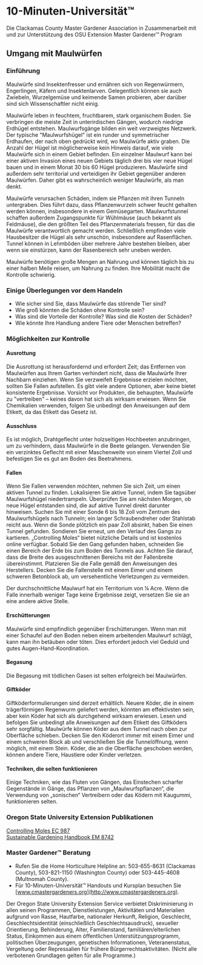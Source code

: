 # 10-Minuten-Universität™  
Die Clackamas County Master Gardener Association in Zusammenarbeit mit und zur Unterstützung des OSU Extension Master Gardener™ Program  

## Umgang mit Maulwürfen  

### Einführung  
Maulwürfe sind Insektenfresser und ernähren sich von Regenwürmern, Engerlingen, Käfern und Insektenlarven. Gelegentlich können sie auch Zwiebeln, Wurzelgemüse und keimende Samen probieren, aber darüber sind sich Wissenschaftler nicht einig.  

Maulwürfe leben in feuchtem, fruchtbarem, stark organischem Boden. Sie verbringen die meiste Zeit in unterirdischen Gängen, wodurch niedrige Erdhügel entstehen. Maulwurfsgänge bilden ein weit verzweigtes Netzwerk. Der typische "Maulwurfshügel" ist ein runder und symmetrischer Erdhaufen, der nach oben gedrückt wird, wo Maulwürfe aktiv graben. Die Anzahl der Hügel ist möglicherweise kein Hinweis darauf, wie viele Maulwürfe sich in einem Gebiet befinden. Ein einzelner Maulwurf kann bei einer aktiven Invasion eines neuen Gebiets täglich drei bis vier neue Hügel bauen und in einem Monat 30 bis 60 Hügel produzieren. Maulwürfe sind außerdem sehr territorial und verteidigen ihr Gebiet gegenüber anderen Maulwürfen. Daher gibt es wahrscheinlich weniger Maulwürfe, als man denkt.  

Maulwürfe verursachen Schäden, indem sie Pflanzen mit ihren Tunneln untergraben. Dies führt dazu, dass Pflanzenwurzeln schwer feucht gehalten werden können, insbesondere in einem Gemüsegarten. Maulwurfstunnel schaffen außerdem Zugangspunkte für Wühlmäuse (auch bekannt als Feldmäuse), die den größten Teil des Pflanzenmaterials fressen, für das die Maulwürfe verantwortlich gemacht werden. Schließlich empfinden viele Hausbesitzer die Hügel als sehr unschön, insbesondere auf Rasenflächen. Tunnel können in Lehmböden über mehrere Jahre bestehen bleiben, aber wenn sie einstürzen, kann der Rasenbereich sehr uneben werden.  

Maulwürfe benötigen große Mengen an Nahrung und können täglich bis zu einer halben Meile reisen, um Nahrung zu finden. Ihre Mobilität macht die Kontrolle schwierig.  

### Einige Überlegungen vor dem Handeln  
- Wie sicher sind Sie, dass Maulwürfe das störende Tier sind?  
- Wie groß könnten die Schäden ohne Kontrolle sein?  
- Was sind die Vorteile der Kontrolle? Was sind die Kosten der Schäden?  
- Wie könnte Ihre Handlung andere Tiere oder Menschen betreffen?  

### Möglichkeiten zur Kontrolle  

#### Ausrottung  
Die Ausrottung ist herausfordernd und erfordert Zeit; das Entfernen von Maulwürfen aus Ihrem Garten verhindert nicht, dass die Maulwürfe Ihrer Nachbarn einziehen. Wenn Sie verzweifelt Ergebnisse erzielen möchten, sollten Sie Fallen aufstellen. Es gibt viele andere Optionen, aber keine bietet konsistente Ergebnisse. Vorsicht vor Produkten, die behaupten, Maulwürfe zu "vertreiben" – keines davon hat sich als wirksam erwiesen. Wenn Sie Chemikalien verwenden, folgen Sie unbedingt den Anweisungen auf dem Etikett, da das Etikett das Gesetz ist.  

#### Ausschluss  
Es ist möglich, Drahtgeflecht unter holzseitigen Hochbeeten anzubringen, um zu verhindern, dass Maulwürfe in die Beete gelangen. Verwenden Sie ein verzinktes Geflecht mit einer Maschenweite von einem Viertel Zoll und befestigen Sie es gut am Boden des Beetrahmens.  

#### Fallen  
Wenn Sie Fallen verwenden möchten, nehmen Sie sich Zeit, um einen aktiven Tunnel zu finden. Lokalisieren Sie aktive Tunnel, indem Sie tagsüber Maulwurfshügel niedertrampeln. Überprüfen Sie am nächsten Morgen, ob neue Hügel entstanden sind, die auf aktive Tunnel direkt darunter hinweisen. Suchen Sie mit einer Sonde 6 bis 18 Zoll vom Zentrum des Maulwurfshügels nach Tunneln; ein langer Schraubendreher oder Stahlstab reicht aus. Wenn die Sonde plötzlich ein paar Zoll absinkt, haben Sie einen Tunnel gefunden. Sondieren Sie erneut, um den Verlauf des Gangs zu kartieren. „Controlling Moles“ bietet nützliche Details und ist kostenlos online verfügbar. Sobald Sie den Gang gefunden haben, schneiden Sie einen Bereich der Erde bis zum Boden des Tunnels aus. Achten Sie darauf, dass die Breite des ausgeschnittenen Bereichs mit der Fallenbreite übereinstimmt. Platzieren Sie die Falle gemäß den Anweisungen des Herstellers. Decken Sie die Fallenstelle mit einem Eimer und einem schweren Betonblock ab, um versehentliche Verletzungen zu vermeiden.  

Der durchschnittliche Maulwurf hat ein Territorium von ¼ Acre. Wenn die Falle innerhalb weniger Tage keine Ergebnisse zeigt, versetzen Sie sie an eine andere aktive Stelle.  

#### Erschütterungen  
Maulwürfe sind empfindlich gegenüber Erschütterungen. Wenn man mit einer Schaufel auf den Boden neben einem arbeitenden Maulwurf schlägt, kann man ihn betäuben oder töten. Dies erfordert jedoch viel Geduld und gutes Augen-Hand-Koordination.  

#### Begasung  
Die Begasung mit tödlichen Gasen ist selten erfolgreich bei Maulwürfen.  

#### Giftköder  
Giftköderformulierungen sind derzeit erhältlich. Neuere Köder, die in einem trägerförmigen Regenwurm geliefert werden, könnten am effektivsten sein, aber kein Köder hat sich als durchgehend wirksam erwiesen. Lesen und befolgen Sie unbedingt alle Anweisungen auf dem Etikett des Giftköders sehr sorgfältig. Maulwürfe können Köder aus dem Tunnel nach oben zur Oberfläche schieben. Decken Sie den Köderort immer mit einem Eimer und einem schweren Block ab und verschließen Sie die Tunnelöffnung, wenn möglich, mit einem Stein. Köder, die an die Oberfläche geschoben werden, können andere Tiere, Haustiere oder Kinder verletzen.  

#### Techniken, die selten funktionieren  
Einige Techniken, wie das Fluten von Gängen, das Einstechen scharfer Gegenstände in Gänge, das Pflanzen von „Maulwurfspflanzen“, die Verwendung von „sonischen“ Vertreibern oder das Ködern mit Kaugummi, funktionieren selten.  

### Oregon State University Extension Publikationen  
[Controlling Moles EC 987](https://catalog.extension.oregonstate.edu)  
[Sustainable Gardening Handbook EM 8742](https://catalog.extension.oregonstate.edu)  

### Master Gardener™ Beratung  
- Rufen Sie die Home Horticulture Helpline an: 503-655-8631 (Clackamas County), 503-821-1150 (Washington County) oder 503-445-4608 (Multnomah County).  
- Für 10-Minuten-Universität™ Handouts und Kursplan besuchen Sie [www.cmastergardeners.org](http://www.cmastergardeners.org).  

Der Oregon State University Extension Service verbietet Diskriminierung in allen seinen Programmen, Dienstleistungen, Aktivitäten und Materialien aufgrund von Rasse, Hautfarbe, nationaler Herkunft, Religion, Geschlecht, Geschlechtsidentität (einschließlich Geschlechtsausdruck), sexueller Orientierung, Behinderung, Alter, Familienstand, familiären/elterlichen Status, Einkommen aus einem öffentlichen Unterstützungsprogramm, politischen Überzeugungen, genetischen Informationen, Veteranenstatus, Vergeltung oder Repressalien für frühere Bürgerrechtsaktivitäten. (Nicht alle verbotenen Grundlagen gelten für alle Programme.)